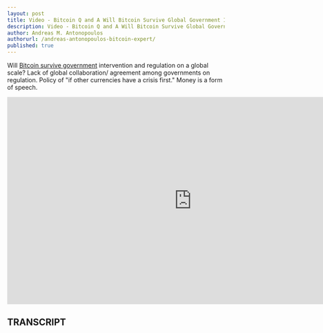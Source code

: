 ```yaml
---
layout: post
title: Video - Bitcoin Q and A Will Bitcoin Survive Global Government Intervention and Regulation
description: Video - Bitcoin Q and A Will Bitcoin Survive Global Government Intervention and Regulation
author: Andreas M. Antonopoulos
authorurl: /andreas-antonopoulos-bitcoin-expert/
published: true
---
```


<p>Will <a href="/the-four-bitcoin-exchanges-with-lenient-identity-verification-process/">Bitcoin survive government</a> intervention and regulation on a global scale? Lack of global collaboration/ agreement among governments on regulation. Policy of "if other currencies have a crisis first." Money is a form of speech.</p>

<center><iframe width="854" height="480" src="https://www.youtube.com/embed/_QS-wCxnqr0?list=PLPQwGV1aLnTsHvzevl9BAUlfsfwFfU7aP" frameborder="0" allowfullscreen></iframe></center>

<h2>TRANSCRIPT</h2>
